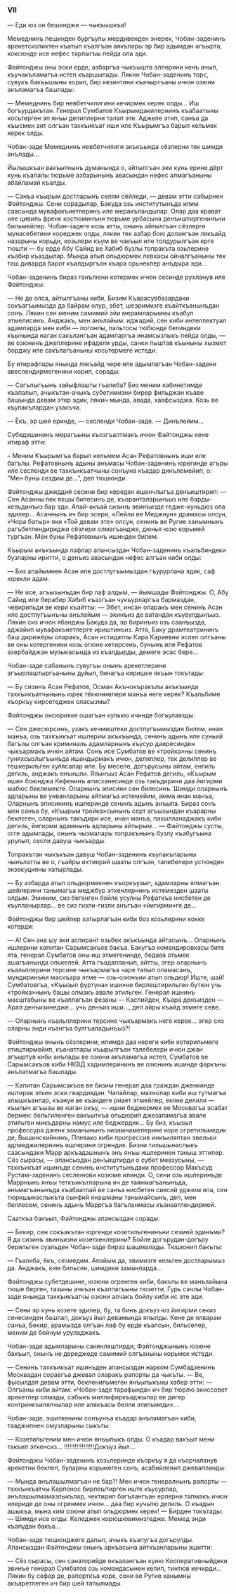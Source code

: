 ### VII

— Еди юз он бешинджи — чыкъышкъа!

Мемеднинъ пешинден бургъулы мердивенден энерек, Чобан-заденинъ арекетсизликтен къатып къалгъан аякълары эр бир адымдан агъырта, коксюнде исе нефес тарлыгъы пейда ола эди.

Файтонджы оны эски ерде, азбаргъа чыкъышта эллерини кенъ ачып, къучакъламагъа истеп къаршылады.
Лякин Чобан-заденинъ торс, сувукъ бакъышыны корип, бир кезинтини къачыргъаны ичюн озюни акъламагъа башлады:

— Мемеднинъ бир невбетчилигини кечирмек керек олды…
Иш богъурдакътан.
Генерал Сумбатов Къырымдакилернинъ къабаатыны косьтерген эп янъы делиллерни талап эте.
Аджеле этип, санъа да къысмен аит олгъан тахкъикъат иши иле Къырымгъа барып кельмек керек олды.

Чобан-заде Мемеднинъ невбетчилиги акъкъында сёзлерни тек шимди анълады…

Йылышкъан вакъытнынъ думанында о, айтылгъан эки кунь ерине дёрт кунь къапалы тюрьме азбарынынъ авасындан нефес алмагъаныны абайламай къалды.

— Санъа къырым достларынъ селям сёйледи, — девам этти сабырнен Файтонджы.
Сени сорадылар, Бакуда озь институтынъда илим саасында мувафакъиетлеринъ иле меракъландылар.
Олар даа крават иле цивиль френк костюминъни тюрьме урбасына денъиштиргенинъни бильмейлер.
Чобан-задеге козь атты, онынъ айтылгъан сёзлерге мунасебетини кореджек олды, лякин тек азбар бою долангъан лякъайд назарыны корьди, козьлери къум ве чакъыл иле толдурылгъан ерге тюшти — бу ерде Абу Сайид ве Хабиб бузлы топракъта озьлерине къабир къаздылар.
Мында атып ольдюрмек левхасы ойналгъаныны тек таш диварда барот къалдыргъан къара орьнеклер анъдыра эди...

Чобан-заденинъ бираз гонълюни котермек ичюн сесинде рухланув иле Файтонджы:

— Не де олса, айтылгъаны киби, Бизим Къарасувбазардаки сокъагъымызда да байрам олур, эбет, шеэримизге къайткъанынъдан сонъ.
Лякин сен меним самимий эйи мерамларымны къабул этмелисинъ.
Анджакъ, мен анълайым: иджадий, сен киби интеллектуал адамларда мен киби — погонлы, пальтосы тюбюнде белиндеки къынында наган сакълангъан адамларгъа инамсызлыкъ пейда олды, — ве озюнинъ джеплерине ифадели урды, санки пыштав къыныны хызмет борджу иле сакълагъаныны косьтермеге истеди.

Бу итирафлары янында лякъайд чере иле адымлагъан Чобан-задени авеслендирмегенини корип, сорады:

— Сагълыгъынъ зайыфлашты гъалиба?
Биз меним кабинетимде къапалып, ачыкътан-ачыкъ субетимизни бирер фильджан къаве башында девам этер эдик, лякин мында, авада, хавфсызджа.
Козь ве къулакълардан узакъча.

— Ёкъ, эр шей еринде, — сесленди Чобан-заде. — Динълейим…

Субедешининъ мерагъыны къозгъалтмакъ ичюн Файтонджы кене итираф этти:

– Меним Къырымгъа барып кельмем Асан Рефатовнынъ иши иле багълы.
Рефатовнынъ адыны анъмасы Чобан-заденинъ юрегинде агъры иле сесленди ве тахкъикъатчыны сонъуна къадар динълемейип, о: ”Мен буны сездим де…”, деп тюшюнди.

Файтонджы джиддий сесини бир кереден ишанчлыгъа денъиштирип: — Сен Асанны пек яхшы билесинъ де, къоранталарынъыз иле барды-кельдинъиз бар эди.
Апай-акъай сизинъ эвинъизде гедже-куньдюз ола эдилер…
Асаннынъ ич бир эсери, «Лейли ве Меджнун» драмасы олсун, «Чора батыр» яки «Той девам эте» олсун, сенинъ ве Ругие ханымнынъ рагъбетлендириджи сёзлери олмагъандже, дюнья юзю корьмей тургъан.
Мен буны Рефатовнынъ ишинден билем.

Къырым акъкъында лафлар апансыздан Чобан-заденинъ къальбиндеки бузларны иритти, о денъиз авасындан нефес алгъан киби олды:

— Биз апайымнен Асан иле достлугъымыздан гъурурлана эдик, саф юрекли адам.

— Не исе, агъызынъдан бир лаф алдым, — йымшады Файтонджы.
О, Абу Сайид иле берабер Хабиб къазгъан чукъурларгъа бармаздан, чевирильди ве кери къайтты: — Эбет, инсан оларакъ мен сенинъ Асан иле достлугъынъны анълайым — экинъиз де ватандан къувулдынъыз.
Лякин сиз ичюн ябанджы Бакуда да, эр биринъиз озь саанъызда, аджайип мувафакъиетлерге ириштинъиз.
Атта, Баку драмтеатрининъ баш дирижёры оларакъ, Асан истидатлы Кара Караевни эслеп олгъаны ве оны котергенини козь огюне кетирсенъ, бунынъ иле Рефатов азербайджан музыкасында из къалдырды, демеге эсас бере…

Чобан-заде сабанынъ сувугъы онынъ арекетлерини агъырлаштыргъаныны дуйып, бинагъа киришке якъын токътады:

— Бу сизинъ Асан Рефатов, Осман Акъчокъракълы акъкъында тахкъикъатчынынъ юрек тёкюнмелери манъа неге керек?
Къальбиме къоркъу кирсетеджек оласызмы?

Файтонджы оксюрикке ошагъан кулькю ичинде богъулаязды:

— Сен джесюрсинъ, узакъ кечмиштеки достлугъымыздан билем, инан манъа, озь тахкъикъат ишлерим акъкъында, сенинъ адынъ иле суньий багълы олгъан криминаль адамларнынъ къусур даиресинден чыкъармакъ ичюн айтам.
Сонъ исе Сумбатов ве «тройка»ны сенинъ гуняхсызлыгъынъда ишандырмакъ ичюн, делиллер, тек делиллер ве тешкерильген хулясалар иле.
Бу меселе, догърусыны айтам, енгиль дегиль, анджакъ енъишли.
Ялынъыз Асан Рефатов дегиль, «Къырым иши» боюнджа Кефенинъ аписханесинде озь такъдирини даа йигирми мабюс беклемекте.
Оларнынъ эписини сен билесинъ.
Шимди оларнынъ адларыны ве унванларыны айтмагъа истемейим, амма инан манъа, Оларнынъ эписининъ ишлеринде сенинъ адынъ анъыла.
Бираз сонъ мен санъа бу, «Къырым тройка»сынынъ серт агъызындан къарарны беклеген, оларнынъ такъдири исе, инан манъа, пахылланаджакъ киби дегиль, йигирми адамнынъ адларыны айтырым… — Файтонджы сусты, огге адымлады, онынъ чызмалары топракънынъ бузлу къабугъына урулып, сесли давуш чыкъарды.

Топракътан чыкъкъан давуш Чобан-заденинъ къулакъларыны чынълатты ве о, гъайры ихтиярий шааты олгъан, талебелери устюнден экзекуцияны хатырлады.

— Бу азбарда атып ольдюрмекнен къоркъузып, адамларны япмагъан шейлерини танымагъа меджбур эткенлернинъ истемезден шааты олдым.
Эминим, сиз бегенген бойле усулны Рефаткъа нисбетен де къулланырлар… ве сиз гизли-гизли анъгъан «йигирми»ге де…

Файтонджы бир шейлер хатырлагъан киби боз козьлерини кокке котерди:

— А!
Сен ана шу эки аспирант озьбек акъкъында айтасынъ…
Оларнынъ ишлерини капитан Сарымсакъов бакъа.
Бакугъа командировкасы бите ята, генерал Сумбатов оны иш этмегенинде, бедава отьмек ашагъанында опькелей.
Атта гъадапланып, айтты, эгер оларнынъ къальплерини терсине чыкъармагъа чаре тапып оламасанъ, мундиринъни маскъара этме — озь-озюнъни атып ольдюр!
Иште, шай!
Сумбатовгъа, «Къызыл фуртуна» иши»не бирлештирильген бутюн учь «тройка»нынъ башы олмакъ авале этильген.
Генерал ишнинъ масштабыны ве къаплагъан фезаны — Каспийден, Къара денъизден — Арал денъизинедже… учь денъиз иши…, деп айры къайд этмеге севе.

— Оларнынъ къальплерини терсине чыкъармакъ неге керек… эгер сиз оларны энди къангъа булгъаладынъыз?!

Файтонджы онынъ сёзлерини, илимде даа кереги киби котерильмеге етиштирмейип, къанатлары къырылгъан талебелери ичюн джан агъыртув киби анълады ве озюни акъламагъа истеп, Сумбатов ве Сарымсакъов киби НКВД хадимлерининъ ве озюнинъ ишинде фаркъны анълатмагъа башлады.

— Капитан Сарымсакъов ве бизим генерал даа граждан дженкинде иштирак эткен эски гвардиядан.
Чапайлар, махнолар киби иш тутмагъа алышкъанлар, къанун ве къаидеге риает этмейлер, екяне делили — къылыч агъызы ве наган окъу, — ишни беджермек ве Москвагъа эсабат бермек: бельгиленген вакъыткъа ольдюрип джезаламагъа авале этильген микъдарны намус иле беджердик…
Бу биз, къызыл профессура дженк заманынынъ низамнамелерине коре огретильмедик де, Вышинскийнинъ, Плевако киби прогрессив инкъиляптан эвельки адлиеджилернинъ ишлерини огрендик.
Бизни тильшынаслыкъ саасындаки Марр аркъадашнынъ энъ янъы ишлеринен таныш эттилер.
Сёз сырасы, — апансыздан денъиштирди о субет мевзусыны, — тахкъикъат ишинъде сенинъ институтынъдаки профессор Макъсуд Рустам-заденинъ сесленюви козюме илинди.
О, сени озь ишлеринъде Маррнынъ янъы теткъикътларына ич де таянмагъанынъда, анъмагъанынъда къабаатлай ве санъа нисбетен сиясий уджюм япа, сен тюркшынаслыкъта сынфий янашманы танымайсынъ, деп, мен беллесем, сенинъ адынъ Марргъа багъланмасы къанаатлендирмей.

Сааткъа бакъып, Файтонджы апансыздан сорады:

— Бекир, сен сокъакътан юргенде козетильгенинъни сезмей эдинъми?
Я да сизинъ эвинъизни козеткенлерини?
Бойле догърудан-догъру берильген суальден Чобан-заде бираз шашмалады.
Тюшюнип бакъты:

— Гъалиба, ёкъ, сезмедим.
Апайым да, эвимизге кельген достларымыз да.
Анджакъ, ким бильсин, шимдики заманларда…

Файтонджы субетдешине, юзюни огренген киби, бакъты ве манълайына тюше берген, тазыны ачкъан къалпагъыны тюзетти.
Гурь сачлы Чобан-заде янында тахкъикъатчы озюни алчакъ бойлу киби ис эте эди.

— Сени эр кунь козете эдилер, бу, та бинъ докъуз юз йигирми секиз сенесинден башлап, докъуз йыл девамында япылды.
Кене де ялварам санъа, Бекир, арамызда олгъан лаф бу ерде къалсын, бильселер, меним де бойнум уруладжакъ.

Чобан-заде адымларыны сакинлештирди, Файтонджынынъ юзюне бакъып, онынъ не дереджеде самимий олгъаныны корьмек истеди.

— Сенинъ тахкъикъат ишинъден апансыздан нарком Сумбадзенинъ Москвадан соравгъа джевап оларакъ рапорты да чыкъты. — Ве, фысылдап девам этти, бекленильмеген янъылыкъны хабер этти:
— Олгъаны киби айтам: «Чобан-заде тарафындан ич бир тюрлю акиссовет арекетлер олмады, сабыкъ миллифиркъаджылар ве дигер контринкъиляпчылар иле алякъасы белли этильмеди»...

Чобан-заде, эшиткенини сонъунъа къадар анъламагъан киби, тааджипнен омузларыны сыкъты:

— Козетильгеним мен ичюн янъылыкъ олды.
О къадар вакъыт мени такъип эткенсиз…
!!!!!!!!!!!!!!!!!Докъуз йыл…

Файтонджы Чобан-заденинъ козьлеринде къоркъу я да къорчаланув арекетни беклеп, буларны корьмеген сонъ, асабийленип джевапланды:

— Мында анълашылмагъан не бар?!
Мен ичюн генералнынъ рапорты — тахкъикъатчы Карпонос бирлештирген иште къусурлар, анълашылмамазлыкълар, чектирип багълангъан ерлерни тапмакъ ичюн илериде де оны огренмек ичюн… даа бир кучьлю делиль.
О къадын ашыкъа, мына ким озюни атып ольдюрмек керек! — Бирден токътады: — Шимди исе олды.
Келеджек корюшювимизгедже.
Мемед энди къапудан бакъа…

Чобан-заде тюшюнджеге далып, ачыкъ къапугъа догърулды.
Апансыздан Файтонджы онынъ аркъасына айткъанларыны эшитти:

— Сёз сырасы, сен санаторийде якъалангъан куню Кооперативныйдеки эвинъе генерал Сумбатов озь командасынен келип, тинтюв кечирди…
Лякин бу сефер де, рапорткъа коре, сени ве Ругие ханымны акъаретлеген ич бир шей тапылмады.
